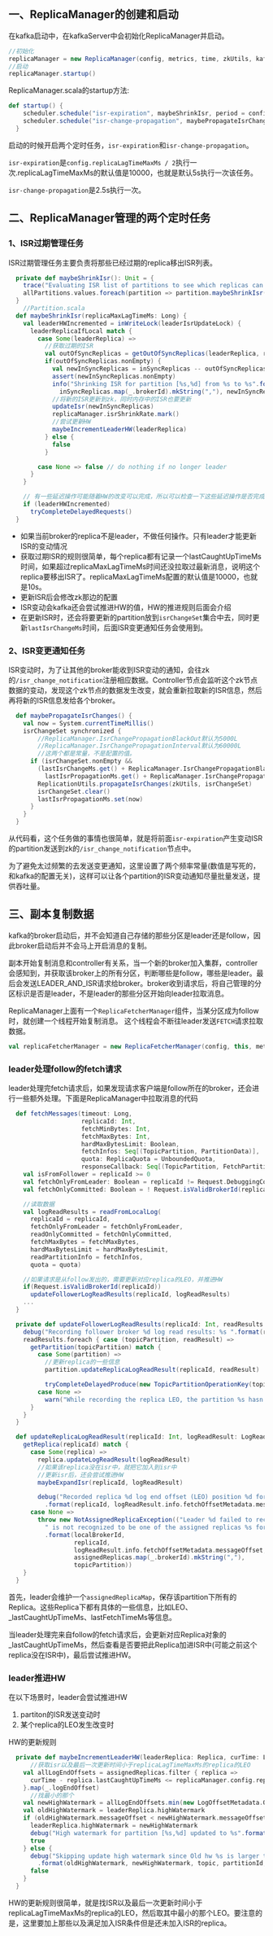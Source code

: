 ## 一、ReplicaManager的创建和启动  

在kafka启动中，在kafkaServer中会初始化ReplicaManager并启动。

```scala
//初始化
replicaManager = new ReplicaManager(config, metrics, time, zkUtils, kafkaScheduler, logManager,isShuttingDown, quotaManagers.follower)
//启动
replicaManager.startup()
```

ReplicaManager.scala的startup方法:

```scala
def startup() {
    scheduler.schedule("isr-expiration", maybeShrinkIsr, period = config.replicaLagTimeMaxMs / 2, unit = TimeUnit.MILLISECONDS)
    scheduler.schedule("isr-change-propagation", maybePropagateIsrChanges, period = 2500L, unit = TimeUnit.MILLISECONDS)
  }
```

启动的时候开启两个定时任务，`isr-expiration`和`isr-change-propagation`。

`isr-expiration`是`config.replicaLagTimeMaxMs / 2`执行一次.replicaLagTimeMaxMs的默认值是10000，也就是默认5s执行一次该任务。

`isr-change-propagation`是2.5s执行一次。

## 二、ReplicaManager管理的两个定时任务  

### 1、ISR过期管理任务

ISR过期管理任务主要负责将那些已经过期的replica移出ISR列表。

```scala
  private def maybeShrinkIsr(): Unit = {
    trace("Evaluating ISR list of partitions to see which replicas can be removed from the ISR")
    allPartitions.values.foreach(partition => partition.maybeShrinkIsr(config.replicaLagTimeMaxMs))
  }  
	//Partition.scala
  def maybeShrinkIsr(replicaMaxLagTimeMs: Long) {
    val leaderHWIncremented = inWriteLock(leaderIsrUpdateLock) {
      leaderReplicaIfLocal match {
        case Some(leaderReplica) =>
          //获取过期的ISR
          val outOfSyncReplicas = getOutOfSyncReplicas(leaderReplica, replicaMaxLagTimeMs)
          if(outOfSyncReplicas.nonEmpty) {
            val newInSyncReplicas = inSyncReplicas -- outOfSyncReplicas
            assert(newInSyncReplicas.nonEmpty)
            info("Shrinking ISR for partition [%s,%d] from %s to %s".format(topic, partitionId,
              inSyncReplicas.map(_.brokerId).mkString(","), newInSyncReplicas.map(_.brokerId).mkString(",")))
            //将新的ISR更新到zk，同时内存中的ISR也要更新
            updateIsr(newInSyncReplicas)
            replicaManager.isrShrinkRate.mark()
            //尝试更新HW
            maybeIncrementLeaderHW(leaderReplica)
          } else {
            false
          }

        case None => false // do nothing if no longer leader
      }
    }

    // 有一些延迟操作可能随着HW的改变可以完成，所以可以检查一下这些延迟操作是否完成
    if (leaderHWIncremented)
      tryCompleteDelayedRequests()
  }
```

- 如果当前broker的replica不是leader，不做任何操作。只有leader才能更新ISR的变动情况
- 获取过期ISR的规则很简单，每个replica都有记录一个lastCaughtUpTimeMs时间，如果超过replicaMaxLagTimeMs时间还没拉取过最新消息，说明这个replica要移出ISR了。replicaMaxLagTimeMs配置的默认值是10000，也就是10s。
- 更新ISR后会修改zk那边的配置
- ISR变动会kafka还会尝试推进HW的值，HW的推进规则后面会介绍
- 在更新ISR时，还会将要更新的partition放到`isrChangeSet`集合中去，同时更新`lastIsrChangeMs`时间，后面ISR变更通知任务会使用到。

### 2、ISR变更通知任务  

ISR变动时，为了让其他的broker能收到ISR变动的通知，会往zk的`/isr_change_notification`注册相应数据。Controller节点会监听这个zk节点数据的变动，发现这个zk节点的数据发生改变，就会重新拉取新的ISR信息，然后再将新的ISR信息发给各个broker。

```scala
  def maybePropagateIsrChanges() {
    val now = System.currentTimeMillis()
    isrChangeSet synchronized {
        //ReplicaManager.IsrChangePropagationBlackOut默认为5000L
        //ReplicaManager.IsrChangePropagationInterval默认为60000L
        //这两个都是常量，不是配置的值。
      if (isrChangeSet.nonEmpty &&
        (lastIsrChangeMs.get() + ReplicaManager.IsrChangePropagationBlackOut < now ||
          lastIsrPropagationMs.get() + ReplicaManager.IsrChangePropagationInterval < now)) {
        ReplicationUtils.propagateIsrChanges(zkUtils, isrChangeSet)
        isrChangeSet.clear()
        lastIsrPropagationMs.set(now)
      }
    }
  }
```

从代码看，这个任务做的事情也很简单，就是将前面`isr-expiration`产生变动ISR的partition发送到zk的`/isr_change_notification`节点中。

为了避免太过频繁的去发送变更通知，这里设置了两个频率常量(数值是写死的，和kafka的配置无关)，这样可以让各个partition的ISR变动通知尽量批量发送，提供吞吐量。

## 三、副本复制数据   

kafka的broker启动后，并不会知道自己存储的那些分区是leader还是follow，因此broker启动后并不会马上开启消息的复制。

副本开始复制消息和controller有关系，当一个新的broker加入集群，controller会感知到，并获取该broker上的所有分区，判断哪些是follow，哪些是leader。最后会发送LEADER_AND_ISR请求给broker。broker收到请求后，将自己管理的分区标识是否是leader，不是leader的那些分区开始向leader拉取消息。

ReplicaManager上面有一个`ReplicaFetcherManager`组件，当某分区成为follow时，就创建一个线程开始复制消息。 这个线程会不断往leader发送`FETCH`请求拉取数据。

```scala
val replicaFetcherManager = new ReplicaFetcherManager(config, this, metrics, time, threadNamePrefix, quotaManager)
```

### leader处理follow的fetch请求  

leader处理完fetch请求后，如果发现请求客户端是follow所在的broker，还会进行一些额外处理。下面是ReplicaManager中拉取消息的代码 

```scala
  def fetchMessages(timeout: Long,
                    replicaId: Int,
                    fetchMinBytes: Int,
                    fetchMaxBytes: Int,
                    hardMaxBytesLimit: Boolean,
                    fetchInfos: Seq[(TopicPartition, PartitionData)],
                    quota: ReplicaQuota = UnboundedQuota,
                    responseCallback: Seq[(TopicPartition, FetchPartitionData)] => Unit) {
    val isFromFollower = replicaId >= 0
    val fetchOnlyFromLeader: Boolean = replicaId != Request.DebuggingConsumerId
    val fetchOnlyCommitted: Boolean = ! Request.isValidBrokerId(replicaId)

    //读取数据
    val logReadResults = readFromLocalLog(
      replicaId = replicaId,
      fetchOnlyFromLeader = fetchOnlyFromLeader,
      readOnlyCommitted = fetchOnlyCommitted,
      fetchMaxBytes = fetchMaxBytes,
      hardMaxBytesLimit = hardMaxBytesLimit,
      readPartitionInfo = fetchInfos,
      quota = quota)

    //如果请求是从follow发出的，需要更新对应replica的LEO，并推进HW
    if(Request.isValidBrokerId(replicaId))
      updateFollowerLogReadResults(replicaId, logReadResults)
	...
  }

  private def updateFollowerLogReadResults(replicaId: Int, readResults: Seq[(TopicPartition, LogReadResult)]) {
    debug("Recording follower broker %d log read results: %s ".format(replicaId, readResults))
    readResults.foreach { case (topicPartition, readResult) =>
      getPartition(topicPartition) match {
        case Some(partition) =>
          //更新replica的一些信息
          partition.updateReplicaLogReadResult(replicaId, readResult)

          tryCompleteDelayedProduce(new TopicPartitionOperationKey(topicPartition))
        case None =>
          warn("While recording the replica LEO, the partition %s hasn't been created.".format(topicPartition))
      }
    }
  }

  def updateReplicaLogReadResult(replicaId: Int, logReadResult: LogReadResult) {
    getReplica(replicaId) match {
      case Some(replica) =>
        replica.updateLogReadResult(logReadResult)
        //如果该replica没在isr中，就把它加入到isr中
        //更新isr后，还会尝试推进HW
        maybeExpandIsr(replicaId, logReadResult)

        debug("Recorded replica %d log end offset (LEO) position %d for partition %s."
          .format(replicaId, logReadResult.info.fetchOffsetMetadata.messageOffset, topicPartition))
      case None =>
        throw new NotAssignedReplicaException(("Leader %d failed to record follower %d's position %d since the replica" +
          " is not recognized to be one of the assigned replicas %s for partition %s.")
          .format(localBrokerId,
                  replicaId,
                  logReadResult.info.fetchOffsetMetadata.messageOffset,
                  assignedReplicas.map(_.brokerId).mkString(","),
                  topicPartition))
    }
  }
```

首先，leader会维护一个`assignedReplicaMap`，保存该partition下所有的Replica。这些Replica下都有具体的一些信息，比如LEO、_lastCaughtUpTimeMs、lastFetchTimeMs等信息。

当leader处理完来自follow的fetch请求后，会更新对应Replica对象的_lastCaughtUpTimeMs，然后查看是否要把此Replica加进ISR中(可能之前这个replica没在ISR中)，最后尝试推进HW。

### leader推进HW

在以下场景时，leader会尝试推进HW

1. partiton的ISR发送变动时   
2. 某个replica的LEO发生改变时  

HW的更新规则

```scala
  private def maybeIncrementLeaderHW(leaderReplica: Replica, curTime: Long = time.milliseconds): Boolean = {
      //获取isr以及最后一次更新时间小于replicaLagTimeMaxMs的replica的LEO
    val allLogEndOffsets = assignedReplicas.filter { replica =>
      curTime - replica.lastCaughtUpTimeMs <= replicaManager.config.replicaLagTimeMaxMs || inSyncReplicas.contains(replica)
    }.map(_.logEndOffset)
      //找最小的那个
    val newHighWatermark = allLogEndOffsets.min(new LogOffsetMetadata.OffsetOrdering)
    val oldHighWatermark = leaderReplica.highWatermark
    if (oldHighWatermark.messageOffset < newHighWatermark.messageOffset || oldHighWatermark.onOlderSegment(newHighWatermark)) {
      leaderReplica.highWatermark = newHighWatermark
      debug("High watermark for partition [%s,%d] updated to %s".format(topic, partitionId, newHighWatermark))
      true
    } else {
      debug("Skipping update high watermark since Old hw %s is larger than new hw %s for partition [%s,%d]. All leo's are %s"
        .format(oldHighWatermark, newHighWatermark, topic, partitionId, allLogEndOffsets.mkString(",")))
      false
    }
  }
```

HW的更新规则很简单，就是找ISR以及最后一次更新时间小于replicaLagTimeMaxMs的replica的LEO，然后取其中最小的那个LEO。要注意的是，这里要加上那些以及满足加入ISR条件但是还未加入ISR的replica。